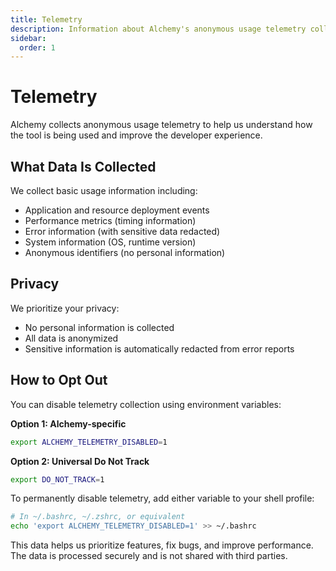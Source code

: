 ```yaml
---
title: Telemetry
description: Information about Alchemy's anonymous usage telemetry collection and how to opt out
sidebar:
  order: 1
---
```


# Telemetry

Alchemy collects anonymous usage telemetry to help us understand how the tool is being used and improve the developer experience.

## What Data Is Collected

We collect basic usage information including:

- Application and resource deployment events
- Performance metrics (timing information)
- Error information (with sensitive data redacted)
- System information (OS, runtime version)
- Anonymous identifiers (no personal information)

## Privacy

We prioritize your privacy:

- No personal information is collected
- All data is anonymized
- Sensitive information is automatically redacted from error reports

## How to Opt Out

You can disable telemetry collection using environment variables:

**Option 1: Alchemy-specific**
```bash
export ALCHEMY_TELEMETRY_DISABLED=1
```

**Option 2: Universal Do Not Track**
```bash
export DO_NOT_TRACK=1
```

To permanently disable telemetry, add either variable to your shell profile:

```bash
# In ~/.bashrc, ~/.zshrc, or equivalent
echo 'export ALCHEMY_TELEMETRY_DISABLED=1' >> ~/.bashrc
```

This data helps us prioritize features, fix bugs, and improve performance. The data is processed securely and is not shared with third parties.